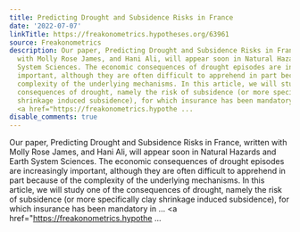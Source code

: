 ```yaml
---
title: Predicting Drought and Subsidence Risks in France
date: '2022-07-07'
linkTitle: https://freakonometrics.hypotheses.org/63961
source: Freakonometrics
description: Our paper, Predicting Drought and Subsidence Risks in France, written
  with Molly Rose James, and Hani Ali, will appear soon in Natural Hazards and Earth
  System Sciences. The economic consequences of drought episodes are increasingly
  important, although they are often difficult to apprehend in part because of the
  complexity of the underlying mechanisms. In this article, we will study one of the
  consequences of drought, namely the risk of subsidence (or more specifically clay
  shrinkage induced subsidence), for which insurance has been mandatory in &#8230;
  <a href="https://freakonometrics.hypothe ...
disable_comments: true
---
```

Our paper, Predicting Drought and Subsidence Risks in France, written with Molly Rose James, and Hani Ali, will appear soon in Natural Hazards and Earth System Sciences. The economic consequences of drought episodes are increasingly important, although they are often difficult to apprehend in part because of the complexity of the underlying mechanisms. In this article, we will study one of the consequences of drought, namely the risk of subsidence (or more specifically clay shrinkage induced subsidence), for which insurance has been mandatory in &#8230; <a href="https://freakonometrics.hypothe ...